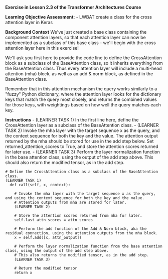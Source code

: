 **Exercise in Lesson 2.3 of the Transformer Architectures Course**

**Learning Objective Assessment:**
    - LWBAT create a class for the cross attention layer in Keras

**Background Context**
We've just created a base class containing the component attention layers, so that each attention layer
can now be implemented as a subclass of this base class - we'll begin with the cross attention layer here in this exercise!

We'll ask you first here to provide the code line to define the CrossAttention block as a subclass of the BaseAttention class, so it inherits everything from the BaseAttention class. Thus every attention layer will include a multi-head attention (mha) block, as well as an add & norm block, as defined in the BaseAttention class.

Remember that in this attention mechanism the query works similarly to a "fuzzy" Python dictionary, where the attention layer looks for the dictionary keys that match the query most closely, and returns the combined values for those keys, with weightings based on how well the query matches each key.


**Instructions**
    - (LEARNER TASK 1) In the first line here, define the CrossAttention layer as a subclass of the BaseAttention class. 
    - (LEARNER TASK 2) Invoke the mha layer with the target sequence x as the query, and the context sequence for both the key and the value. The attention output returned by the mha should be stored for use in the add step below. Set returned_attention_scores to True, and store the attention scores returned for later use.
    - (LEARNER TASK 3) Perform the layer normalization function in the base attention class, using the output of the add step above.
      This should also return the modified tensor, as in the add step. 


```
# Define the CrossAttention class as a subclass of the BaseAttention class.
(LEARNER TASK 1)
  def call(self, x, context):

    # Invoke the mha layer with the target sequence x as the query, and using the context sequence for both the key and the value.
    # Attention outputs from mha are stored for later. 
    (LEARNER TASK 2)

    # Store the attention scores returned from mha for later.
    self.last_attn_scores = attn_scores

    # Perform the add function of the Add & Norm block, aka the residual connection, using the attention outputs from the mha block.
    x = self.add([x, attn_output])

    # Perform the layer normalization function from the base attention class, using the output of the add step above. 
    # This also returns the modified tensor, as in the add step.
    (LEARNER TASK 3)

    # Return the modified tensor
    return x


```